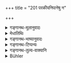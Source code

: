 +++
title = "201 परकीयनिपानेषु न"

+++

<details><summary>गङ्गानथ-मूलानुवादः</summary>

He shall never bathe in the tanks belonging to other persons. Having bathed there, he becomes tainted with a part of the tank-digger’s sin.—(201)
</details>

<details><summary>मेधातिथिः</summary>

निपिबन्त्य् अस्मिन्न् अतो वेति **निपानं** जलाशयः । स च वापीकूपतडागादिः । तस्मिन् परकीये परेण यद् आत्मार्थं कृतं सर्वार्थं नोत्सृष्टं तत्र **न कदाचित्** **स्नायात्** । नित्यं चण्डालादिस्पर्शने च नैमित्तिकं घर्मस्वेदापनोदार्थं च सर्वं स्नानं प्रतिषिध्यते । अत्र व्यतिक्रमे दोषम् आह । निपानस्य यः कर्ता तस्य यत्किंचिद् **दुष्कृतं** तस्य केनचिद् **अंशेन** भागेन **लिप्यते** संबध्यते । निन्दार्थवादो यं प्रैषेधशेषः ॥ ४.२०१ ॥
</details>

<details><summary>गङ्गानथ-भाष्यानुवादः</summary>

‘*Nipāna*,’— which is etymologically explained as ‘*nipibanti asmin*,’ or ‘*nipibanti asmāt*,’ — ‘in which, or from which, people drink,’—means ‘water-reservoir;’ that is, a tank, a well or a tank. And one should never bathe in any such tank as has been dug by another man for his own use, and has not been given away for the benefit of the public.

This forbids all kinds of bathing—(*a*) the obligatory daily bath, (*b*) the occasional bath necessitated by the touch of the Cāṇḍāla and such other persons, and (*c*) the ordinary bath taken for the relieving of heat and perspiration.

The text proceeds to point out the evil arising from the disobedience of the said prohibition he becomes ‘*tainted*’—contaminated—by a part of such sin as there may be of the person who dug the tank.

This is a deprecatory exaggeration, supplementing the preceding prohibition,—(201)
</details>

<details><summary>गङ्गानथ-टिप्पन्यः</summary>

This verse is quoted in *Vīramitrodaya* (Āhnika, p. 169), which adds the following notes:—In view of the term ‘*Nipānakartuḥ*’ in the second line, the term ‘*Parakīya*’ should be taken to mean ‘made by another person’; as *Kalpataru* holds that ‘*Parakīya*’ must mean ‘made by another’,—whether consecrated or unconsecrated, since no distinction between them is made anywhere;—\[This appears to be a gist of Medhātithi’s explanation of ‘*Parakīya*,’ for which see *Translation* \];—‘*Nipāna*’ means ‘water-reservoir.’

This verse is quoted also in *Kālaviveka* (p. 328), which too makes the same observations as *Vīramitrodaya* (just quoted).

It is quoted also in *Aparārka* (p. 234), which makes the remark that the tank that has been consecrated and made over to the public cannot be called ‘*parakīya*’; and this favours Medhātithi’s interpretation of the verse, which is supported also by what follows in the next verse;—in
*Smṛtikaumudī* (p. 65), which explains ‘*parakīya*’ as ‘dug by another,’
and says it cannot mean ‘belonging to another’; as is quite clear from what is added regarding the *nipānakartṛ*;—in *Hemādri* (Śrāddha, p. 874);—in *Nityācārapradīpa* (p. 300), which explains ‘*parakīya*’ as ‘dug by others’;—and is *Śuddhikaumudī* (p. 324), which says that ‘*Kadācana*’ makes it clear that the prohibition is absolute.
</details>

<details><summary>गङ्गानथ-तुल्य-वाक्यानि</summary>

*Baudhāyana* (2.3.5-6).—‘People should not perform their bath in water
that has been dammed; a part of the merit goes to the man that built the dam. For this reason one should avoid the dams and wells built by others.’

*Yājñavalkya* (1.159).—‘He shall not bathe in the tanks of other persons
until he has taken out five clods of earth; he shall bathe in a river or in ponds dug by the gods, in lakes, and in springs.’

*Viṣṇu* (63.1).—‘He shall not perform his bath in tanks belonging to
others.’

*Paiṭhīnasi* (Vīramitrodaya-Āhnika, p. 169).—‘One shall avoid the dams
and wells built by others; the builder becomes a partaker in the merit: one should bathe there after throwing in three handfuls of earth (and three jarfuls of water).’
</details>

<details><summary>Bühler</summary>

201	Let him never bathe in tanks belonging to other men; if he bathes (in such a one), he is tainted by a portion of the guilt of him who made the tank.
</details>
